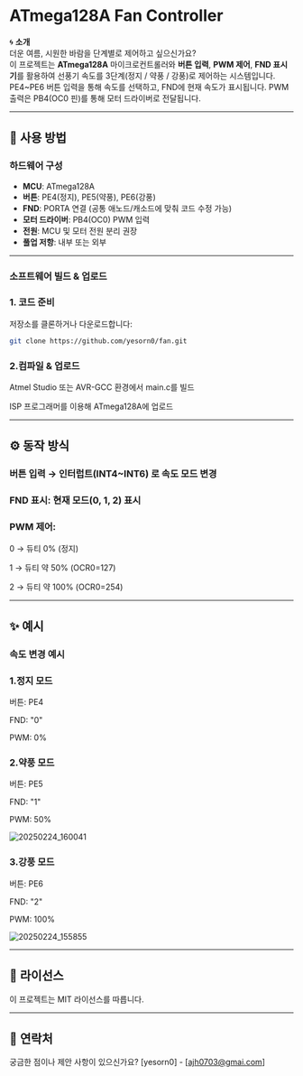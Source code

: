 # ATmega128A Fan Controller

🌀 **소개**  
더운 여름, 시원한 바람을 단계별로 제어하고 싶으신가요?  
이 프로젝트는 **ATmega128A** 마이크로컨트롤러와 **버튼 입력**, **PWM 제어**, **FND 표시기**를 활용하여 선풍기 속도를 3단계(정지 / 약풍 / 강풍)로 제어하는 시스템입니다.  
PE4~PE6 버튼 입력을 통해 속도를 선택하고, FND에 현재 속도가 표시됩니다. PWM 출력은 PB4(OC0 핀)를 통해 모터 드라이버로 전달됩니다.

---

## 🚀 사용 방법

### 하드웨어 구성
- **MCU**: ATmega128A
- **버튼**: PE4(정지), PE5(약풍), PE6(강풍)
- **FND**: PORTA 연결 (공통 애노드/캐소드에 맞춰 코드 수정 가능)
- **모터 드라이버**: PB4(OC0) PWM 입력
- **전원**: MCU 및 모터 전원 분리 권장
- **풀업 저항**: 내부 또는 외부

---

### 소프트웨어 빌드 & 업로드

### 1. **코드 준비**  
   저장소를 클론하거나 다운로드합니다:
   ```bash
   git clone https://github.com/yesorn0/fan.git
```

### 2.컴파일 & 업로드

Atmel Studio 또는 AVR-GCC 환경에서 main.c를 빌드

ISP 프로그래머를 이용해 ATmega128A에 업로드

---

## ⚙️ 동작 방식

### 버튼 입력 → 인터럽트(INT4~INT6) 로 속도 모드 변경

### FND 표시: 현재 모드(0, 1, 2) 표시

### PWM 제어:

  0 → 듀티 0% (정지)

  1 → 듀티 약 50% (OCR0=127)

  2 → 듀티 약 100% (OCR0=254)

---

## ✨ 예시

### 속도 변경 예시

### 1.정지 모드

  버튼: PE4
  
  FND: "0"
  
  PWM: 0%

### 2.약풍 모드

  버튼: PE5
  
  FND: "1"
  
  PWM: 50%

![20250224_160041](https://github.com/user-attachments/assets/417fb358-dff0-4ced-8abd-86bbd43eeca2)



### 3.강풍 모드

  버튼: PE6
  
  FND: "2"
  
  PWM: 100%

![20250224_155855](https://github.com/user-attachments/assets/b9a40e98-dc03-4b8f-ba7a-4f6503e5b539)



---

## 📄 라이선스
이 프로젝트는 MIT 라이선스를 따릅니다.

---

## 📧 연락처
궁금한 점이나 제안 사항이 있으신가요?
[yesorn0] - [ajh0703@gmai.com]

